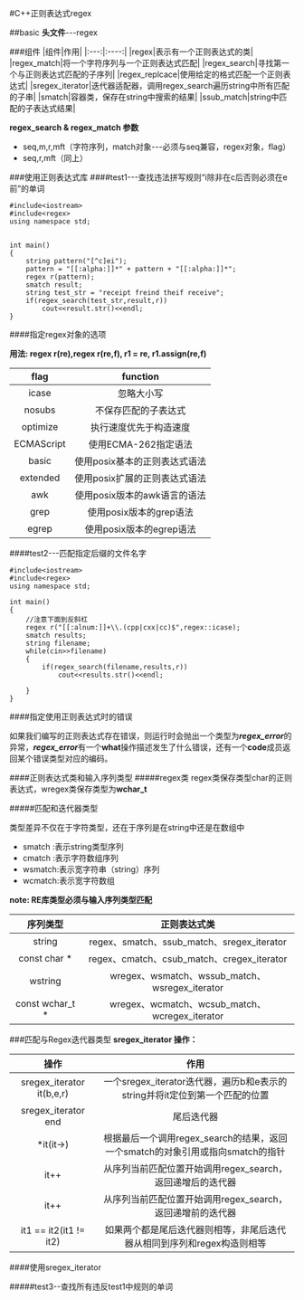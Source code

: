 #C++正则表达式regex

##basic 
**头文件**---regex

###组件
|组件|作用|
|:---:|:----:|
|regex|表示有一个正则表达式的类|
|regex\_match|将一个字符序列与一个正则表达式匹配|
|regex\_search|寻找第一个与正则表达式匹配的子序列|
|regex\_replcace|使用给定的格式匹配一个正则表达式|
|sregex\_iterator|迭代器适配器，调用regex\_search遍历string中所有匹配的子串|
|smatch|容器类，保存在string中搜索的结果|
|ssub\_match|string中匹配的子表达式结果|

**regex\_search & regex\_match 参数**

- seq,m,r,mft（字符序列，match对象---必须与seq兼容，regex对象，flag）
- seq,r,mft（同上）

###使用正则表达式库
####test1---查找违法拼写规则“i除非在c后否则必须在e前”的单词

```
#include<iostream>
#include<regex>
using namespace std;


int main()
{
    string pattern("[^c]ei");
    pattern = "[[:alpha:]]*" + pattern + "[[:alpha:]]*";
    regex r(pattern);
    smatch result;
    string test_str = "receipt freind theif receive";
    if(regex_search(test_str,result,r))
        cout<<result.str()<<endl;
}
```

####指定regex对象的选项

**用法: regex r(re),regex r(re,f), r1 = re, r1.assign(re,f)**

|flag|function|
|:---:|:---:|
|icase|忽略大小写|
|nosubs|不保存匹配的子表达式|
|optimize|执行速度优先于构造速度|
|ECMAScript|使用ECMA-262指定语法|
|basic|使用posix基本的正则表达式语法|
|extended|使用posix扩展的正则表达式语法|
|awk|使用posix版本的awk语言的语法|
|grep|使用posix版本的grep语法|
|egrep|使用posix版本的egrep语法|

####test2---匹配指定后缀的文件名字

```
#include<iostream>
#include<regex>
using namespace std;

int main()
{
    //注意下面到反斜杠
    regex r("[[:alnum:]]+\\.(cpp|cxx|cc)$",regex::icase);
    smatch results;
    string filename;
    while(cin>>filename)
    {
        if(regex_search(filename,results,r))
            cout<<results.str()<<endl;

    }
}
```
####指定使用正则表达式时的错误


如果我们编写的正则表达式存在错误，则运行时会抛出一个类型为***regex_error***的异常，***regex_error***有一个**what**操作描述发生了什么错误，还有一个**code**成员返回某个错误类型对应的编码。

####正则表达式类和输入序列类型
#####regex类
regex类保存类型char的正则表达式，wregex类保存类型为**wchar_t**

#####匹配和迭代器类型

类型差异不仅在于字符类型，还在于序列是在string中还是在数组中
- smatch :表示string类型序列
- cmatch :表示字符数组序列
- wsmatch:表示宽字符串（string）序列
- wcmatch:表示宽字符数组

**note: RE库类型必须与输入序列类型匹配**

|序列类型|正则表达式类|
|:---:|:---:|
|string|regex、smatch、ssub\_match、sregex\_iterator|
|const char *|regex、cmatch、csub\_match、cregex\_iterator|
|wstring|wregex、wsmatch、wssub\_match、wsregex\_iterator|
|const wchar_t *|wregex、wcmatch、wcsub\_match、wcregex\_iterator|

###匹配与Regex迭代器类型
**sregex\_iterator 操作：**

|操作|作用|
|:---:|:---:|
|sregex\_iterator it(b,e,r)|一个sregex\_iterator迭代器，遍历b和e表示的string并将it定位到第一个匹配的位置|
|sregex\_iterator end|尾后迭代器|
|*it(it->)|根据最后一个调用regex\_search的结果，返回一个smatch的对象引用或指向smatch的指针|
|it++|从序列当前匹配位置开始调用regex\_search，返回递增后的迭代器|
|it++|从序列当前匹配位置开始调用regex\_search，返回递增前的迭代器|
|it1 == it2(it1 != it2)|如果两个都是尾后迭代器则相等，非尾后迭代器从相同到序列和regex构造则相等|


####使用sregex\_iterator

#####test3--查找所有违反test1中规则的单词



